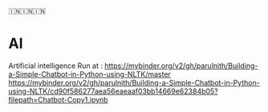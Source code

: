 🇮🇳🇮🇳🇮🇳
# AI
Artificial intelligence
Run at :
https://mybinder.org/v2/gh/parulnith/Building-a-Simple-Chatbot-in-Python-using-NLTK/master
https://mybinder.org/v2/gh/parulnith/Building-a-Simple-Chatbot-in-Python-using-NLTK/cd90f586277aea56eaeaaf03bb14669e62384b05?filepath=Chatbot-Copy1.ipynb
